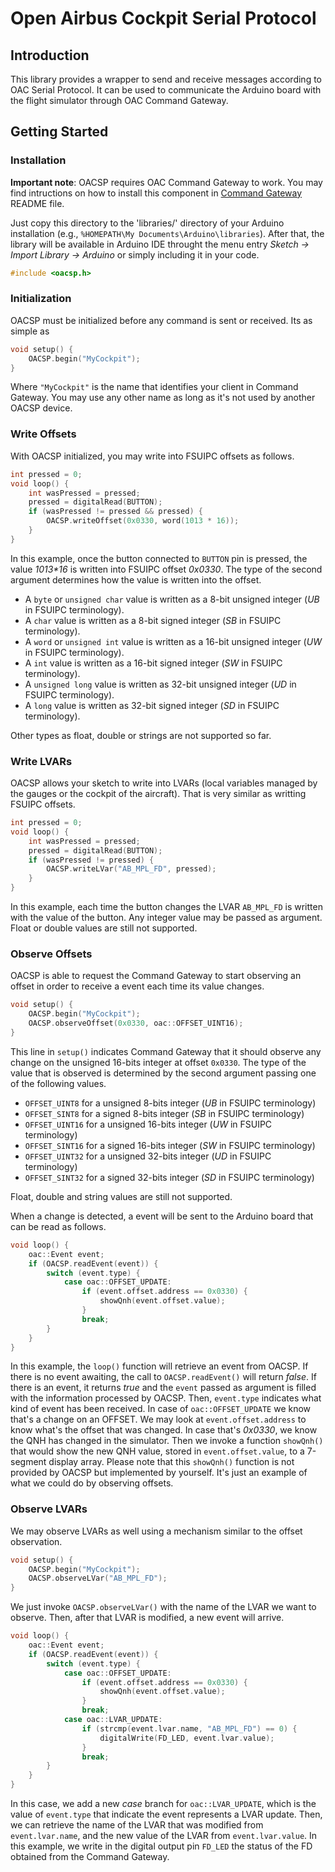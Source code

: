 # Open Airbus Cockpit Serial Protocol

## Introduction

This library provides a wrapper to send and receive messages according
to OAC Serial Protocol. It can be used to communicate the Arduino board
with the flight simulator through OAC Command Gateway. 

## Getting Started

### Installation

**Important note**: OACSP requires OAC Command Gateway to work. You may
find intructions on how to install this component in [Command Gateway](
../../../cmd-gw/) README file.

Just copy this directory to the 'libraries/' directory of your Arduino 
installation (e.g., `%HOMEPATH\My Documents\Arduino\libraries`). After that,
the library will be available in Arduino IDE throught the menu entry 
_Sketch -> Import Library -> Arduino_ or simply including it in your code.

```c++
#include <oacsp.h>
```

### Initialization

OACSP must be initialized before any command is sent or received. Its as
simple as

```c++
void setup() {
	OACSP.begin("MyCockpit");
}
```

Where `"MyCockpit"` is the name that identifies your client in Command Gateway.
You may use any other name as long as it's not used by another OACSP device. 

### Write Offsets

With OACSP initialized, you may write into FSUIPC offsets as follows.

```c++
int pressed = 0;
void loop() {
	int wasPressed = pressed;
	pressed = digitalRead(BUTTON);
	if (wasPressed != pressed && pressed) {
		OACSP.writeOffset(0x0330, word(1013 * 16));
	}
}
```

In this example, once the button connected to `BUTTON` pin is pressed, the
value _1013*16_ is written into FSUIPC offset _0x0330_. The type of the
second argument determines how the value is written into the offset.

* A `byte` or `unsigned char` value is written as a 8-bit unsigned integer 
(_UB_ in FSUIPC terminology).
* A `char` value is written as a 8-bit signed integer (_SB_ in FSUIPC 
terminology).
* A `word` or `unsigned int` value is written as a 16-bit unsigned integer 
(_UW_ in FSUIPC terminology).
* A `int` value is written as a 16-bit signed integer (_SW_ in FSUIPC terminology).
* A `unsigned long` value is written as 32-bit unsigned integer (_UD_ in 
FSUIPC terminology).
* A `long` value is written as 32-bit signed integer (_SD_ in FSUIPC 
terminology).

Other types as float, double or strings are not supported so far. 

### Write LVARs

OACSP allows your sketch to write into LVARs (local variables managed by the
gauges or the cockpit of the aircraft). That is very similar as writting FSUIPC 
offsets. 

```c++
int pressed = 0;
void loop() {
	int wasPressed = pressed;
	pressed = digitalRead(BUTTON);
	if (wasPressed != pressed) {
		OACSP.writeLVar("AB_MPL_FD", pressed);
	}
}
```

In this example, each time the button changes the LVAR `AB_MPL_FD` is written
with the value of the button. Any integer value may be passed as argument.
Float or double values are still not supported. 

### Observe Offsets

OACSP is able to request the Command Gateway to start observing an offset
in order to receive a event each time its value changes. 

```c++
void setup() {
	OACSP.begin("MyCockpit");
	OACSP.observeOffset(0x0330, oac::OFFSET_UINT16);
}

```

This line in `setup()` indicates Command Gateway that it should observe
any change on the unsigned 16-bits integer at offset `0x0330`. The type
of the value that is observed is determined by the second argument passing
one of the following values.

* `OFFSET_UINT8` for a unsigned 8-bits integer (_UB_ in FSUIPC terminology)
* `OFFSET_SINT8` for a signed 8-bits integer (_SB_ in FSUIPC terminology)
* `OFFSET_UINT16` for a unsigned 16-bits integer (_UW_ in FSUIPC terminology)
* `OFFSET_SINT16` for a signed 16-bits integer (_SW_ in FSUIPC terminology)
* `OFFSET_UINT32` for a unsigned 32-bits integer (_UD_ in FSUIPC terminology)
* `OFFSET_SINT32` for a signed 32-bits integer (_SD_ in FSUIPC terminology)

Float, double and string values are still not supported. 

When a change is detected, a event will be sent to the Arduino board that can 
be read as follows.

```c++
void loop() {
	oac::Event event;
	if (OACSP.readEvent(event)) {
		switch (event.type) {
			case oac::OFFSET_UPDATE:
				if (event.offset.address == 0x0330) {
					showQnh(event.offset.value);
				}
				break;
		}
	}
}
```

In this example, the `loop()` function will retrieve an event from OACSP. If
there is no event awaiting, the call to `OACSP.readEvent()` will return _false_.
If there is an event, it returns _true_ and the `event` passed as argument
is filled with the information processed by OACSP. Then, `event.type` indicates
what kind of event has been received. In case of `oac::OFFSET_UPDATE` we
know that's a change on an OFFSET. We may look at `event.offset.address` to
know what's the offset that was changed. In case that's _0x0330_, we know
the QNH has changed in the simulator. Then we invoke a function `showQnh()`
that would show the new QNH value, stored in `event.offset.value`, to a 
7-segment display array. Please note that this `showQnh()` function is not
provided by OACSP but implemented by yourself. It's just an example of what
we could do by observing offsets. 

### Observe LVARs

We may observe LVARs as well using a mechanism similar to the offset 
observation.

```c++
void setup() {
	OACSP.begin("MyCockpit");
	OACSP.observeLVar("AB_MPL_FD");
}

```

We just invoke `OACSP.observeLVar()` with the name of the LVAR we want to 
observe. Then, after that LVAR is modified, a new event will arrive.

```c++
void loop() {
	oac::Event event;
	if (OACSP.readEvent(event)) {
		switch (event.type) {
			case oac::OFFSET_UPDATE:
				if (event.offset.address == 0x0330) {
					showQnh(event.offset.value);
				}
				break;
			case oac::LVAR_UPDATE:
				if (strcmp(event.lvar.name, "AB_MPL_FD") == 0) {
					digitalWrite(FD_LED, event.lvar.value);
				}
				break;
		}
	}
}

```

In this case, we add a new _case_ branch for `oac::LVAR_UPDATE`, which is
the value of `event.type` that indicate the event represents a LVAR update. 
Then, we can retrieve the name of the LVAR that was modified from 
`event.lvar.name`, and the new value of the LVAR from `event.lvar.value`. In
this example, we write in the digital output pin `FD_LED` the status of the
FD obtained from the Command Gateway. 

